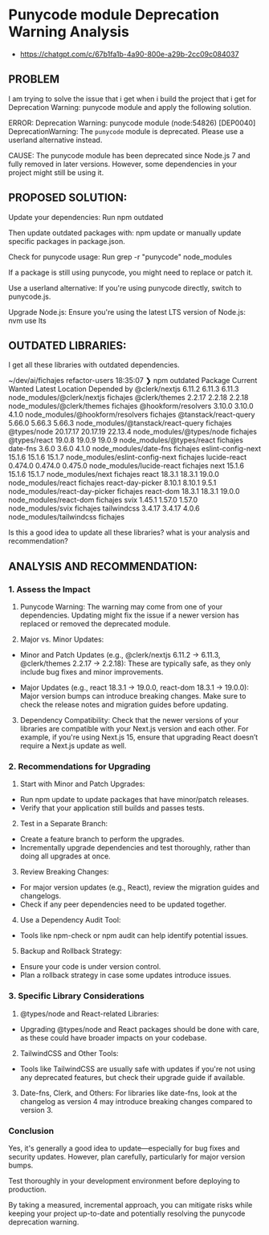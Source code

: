 # Punycode module Deprecation Warning Analysis

- https://chatgpt.com/c/67b1fa1b-4a90-800e-a29b-2cc09c084037

## PROBLEM

I am trying to solve the issue that i get when i build the project that i get for Deprecation Warning: punycode module and apply the following solution.

ERROR: Deprecation Warning: punycode module
(node:54826) [DEP0040] DeprecationWarning: The `punycode` module is deprecated. Please use a userland alternative instead.

CAUSE:
The punycode module has been deprecated since Node.js 7 and fully removed in later versions. However, some dependencies in your project might still be using it.

## PROPOSED SOLUTION:

Update your dependencies: Run
npm outdated

Then update outdated packages with:
npm update
or manually update specific packages in package.json.

Check for punycode usage: Run
grep -r "punycode" node_modules

If a package is still using punycode, you might need to replace or patch it.

Use a userland alternative: If you're using punycode directly, switch to punycode.js.

Upgrade Node.js: Ensure you're using the latest LTS version of Node.js:
nvm use lts

## OUTDATED LIBRARIES:

I get all these libraries with outdated dependencies.

~/dev/ai/fichajes refactor-users 18:35:07
❯ npm outdated
Package Current Wanted Latest Location Depended by
@clerk/nextjs 6.11.2 6.11.3 6.11.3 node_modules/@clerk/nextjs fichajes
@clerk/themes 2.2.17 2.2.18 2.2.18 node_modules/@clerk/themes fichajes
@hookform/resolvers 3.10.0 3.10.0 4.1.0 node_modules/@hookform/resolvers fichajes
@tanstack/react-query 5.66.0 5.66.3 5.66.3 node_modules/@tanstack/react-query fichajes
@types/node 20.17.17 20.17.19 22.13.4 node_modules/@types/node fichajes
@types/react 19.0.8 19.0.9 19.0.9 node_modules/@types/react fichajes
date-fns 3.6.0 3.6.0 4.1.0 node_modules/date-fns fichajes
eslint-config-next 15.1.6 15.1.6 15.1.7 node_modules/eslint-config-next fichajes
lucide-react 0.474.0 0.474.0 0.475.0 node_modules/lucide-react fichajes
next 15.1.6 15.1.6 15.1.7 node_modules/next fichajes
react 18.3.1 18.3.1 19.0.0 node_modules/react fichajes
react-day-picker 8.10.1 8.10.1 9.5.1 node_modules/react-day-picker fichajes
react-dom 18.3.1 18.3.1 19.0.0 node_modules/react-dom fichajes
svix 1.45.1 1.57.0 1.57.0 node_modules/svix fichajes
tailwindcss 3.4.17 3.4.17 4.0.6 node_modules/tailwindcss fichajes

Is this a good idea to update all these libraries? what is your analysis and recommendation?

## ANALYSIS AND RECOMMENDATION:

### 1. Assess the Impact

1. Punycode Warning:
   The warning may come from one of your dependencies. Updating might fix the issue if a newer version has replaced or removed the deprecated module.

2. Major vs. Minor Updates:

- Minor and Patch Updates (e.g., @clerk/nextjs 6.11.2 → 6.11.3, @clerk/themes 2.2.17 → 2.2.18): These are typically safe, as they only include bug fixes and minor improvements.

- Major Updates (e.g., react 18.3.1 → 19.0.0, react-dom 18.3.1 → 19.0.0): Major version bumps can introduce breaking changes. Make sure to check the release notes and migration guides before updating.

3. Dependency Compatibility:
   Check that the newer versions of your libraries are compatible with your Next.js version and each other. For example, if you're using Next.js 15, ensure that upgrading React doesn’t require a Next.js update as well.

### 2. Recommendations for Upgrading

1. Start with Minor and Patch Upgrades:

- Run npm update to update packages that have minor/patch releases.
- Verify that your application still builds and passes tests.

2. Test in a Separate Branch:

- Create a feature branch to perform the upgrades.
- Incrementally upgrade dependencies and test thoroughly, rather than doing all upgrades at once.

3. Review Breaking Changes:

- For major version updates (e.g., React), review the migration guides and changelogs.
- Check if any peer dependencies need to be updated together.

4. Use a Dependency Audit Tool:

- Tools like npm-check or npm audit can help identify potential issues.

5. Backup and Rollback Strategy:

- Ensure your code is under version control.
- Plan a rollback strategy in case some updates introduce issues.

### 3. Specific Library Considerations

1. @types/node and React-related Libraries:

- Upgrading @types/node and React packages should be done with care, as these could have broader impacts on your codebase.

2. TailwindCSS and Other Tools:

- Tools like TailwindCSS are usually safe with updates if you're not using any deprecated features, but check their upgrade guide if available.

3. Date-fns, Clerk, and Others:
   For libraries like date-fns, look at the changelog as version 4 may introduce breaking changes compared to version 3.

### Conclusion

Yes, it's generally a good idea to update—especially for bug fixes and security updates.
However, plan carefully, particularly for major version bumps.

Test thoroughly in your development environment before deploying to production.

By taking a measured, incremental approach, you can mitigate risks while keeping your project up-to-date and potentially resolving the punycode deprecation warning.
